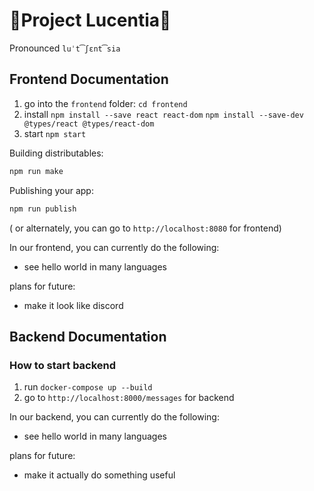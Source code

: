 # 🌟Project Lucentia🌟

Pronounced `luˈt͡ʃɛnt͡sia`

## Frontend Documentation

1. go into the `frontend` folder: `cd frontend`
2. install
`npm install --save react react-dom`
`npm install --save-dev @types/react @types/react-dom`
3. start `npm start`


Building distributables:
```bash
npm run make
```

Publishing your app:
```bash
npm run publish
```

( or alternately, you can go to `http://localhost:8080` for frontend)

In our frontend, you can currently do the following:

- see hello world in many languages

plans for future:

- make it look like discord

## Backend Documentation

### How to start backend

1. run `docker-compose up --build`
2. go to `http://localhost:8000/messages` for backend

In our backend, you can currently do the following:

- see hello world in many languages

plans for future:

- make it actually do something useful
